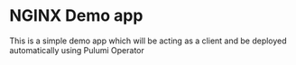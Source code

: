 # NGINX Demo app

This is a simple demo app which will be acting as a client and be deployed automatically using Pulumi Operator 
